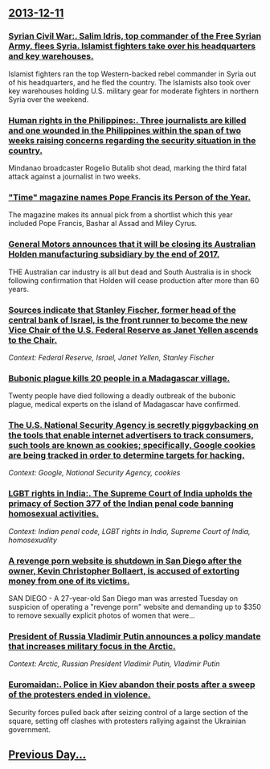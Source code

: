 ## [2013-12-11](/news/2013/12/11/index.md)

### [Syrian Civil War:. Salim Idris, top commander of the Free Syrian Army, flees Syria. Islamist fighters take over his headquarters and key warehouses. ](/news/2013/12/11/syrian-civil-war-salim-idris-top-commander-of-the-free-syrian-army-flees-syria-islamist-fighters-take-over-his-headquarters-and-key-war.md)
Islamist fighters ran the top Western-backed rebel commander in Syria out of his headquarters, and he fled the country. The Islamists also took over key warehouses holding U.S. military gear for moderate fighters in northern Syria over the weekend.

### [Human rights in the Philippines:. Three journalists are killed and one wounded in the Philippines within the span of two weeks raising concerns regarding the security situation in the country. ](/news/2013/12/11/human-rights-in-the-philippines-three-journalists-are-killed-and-one-wounded-in-the-philippines-within-the-span-of-two-weeks-raising-conce.md)
Mindanao broadcaster Rogelio Butalib shot dead, marking the third fatal attack against a journalist in two weeks.

### ["Time" magazine names Pope Francis its Person of the Year. ](/news/2013/12/11/time-magazine-names-pope-francis-its-person-of-the-year.md)
The magazine makes its annual pick from a shortlist which this year included Pope Francis, Bashar al Assad and Miley Cyrus.

### [General Motors announces that it will be closing its Australian Holden manufacturing subsidiary by the end of 2017. ](/news/2013/12/11/general-motors-announces-that-it-will-be-closing-its-australian-holden-manufacturing-subsidiary-by-the-end-of-2017.md)
THE Australian car industry is all but dead and South Australia is in shock following confirmation that Holden will cease production after more than 60 years.

### [Sources indicate that Stanley Fischer, former head of the central bank of Israel, is the front runner to become the new Vice Chair of the U.S. Federal Reserve as Janet Yellen ascends to the Chair. ](/news/2013/12/11/sources-indicate-that-stanley-fischer-former-head-of-the-central-bank-of-israel-is-the-front-runner-to-become-the-new-vice-chair-of-the-u.md)
_Context: Federal Reserve, Israel, Janet Yellen, Stanley Fischer_

### [Bubonic plague kills 20 people in a Madagascar village. ](/news/2013/12/11/bubonic-plague-kills-20-people-in-a-madagascar-village.md)
Twenty people have died following a deadly outbreak of the bubonic plague, medical experts on the island of Madagascar have confirmed.

### [The U.S. National Security Agency is secretly piggybacking on the tools that enable internet advertisers to track consumers, such tools are known as cookies; specifically, Google cookies are being tracked in order to determine targets for hacking. ](/news/2013/12/11/the-u-s-national-security-agency-is-secretly-piggybacking-on-the-tools-that-enable-internet-advertisers-to-track-consumers-such-tools-are.md)
_Context: Google, National Security Agency, cookies_

### [LGBT rights in India:. The Supreme Court of India upholds the primacy of Section 377 of the Indian penal code banning homosexual activities. ](/news/2013/12/11/lgbt-rights-in-india-the-supreme-court-of-india-upholds-the-primacy-of-section-377-of-the-indian-penal-code-banning-homosexual-activities.md)
_Context: Indian penal code, LGBT rights in India, Supreme Court of India, homosexuality_

### [A revenge porn website is shutdown in San Diego after the owner, Kevin Christopher Bollaert, is accused of extorting money from one of its victims. ](/news/2013/12/11/a-revenge-porn-website-is-shutdown-in-san-diego-after-the-owner-kevin-christopher-bollaert-is-accused-of-extorting-money-from-one-of-its-v.md)
SAN DIEGO - A 27-year-old San Diego man was arrested Tuesday on suspicion of operating a &quot;revenge porn&quot; website and demanding up to $350 to remove sexually explicit photos of women that were...

### [President of Russia Vladimir Putin announces a policy mandate that increases military focus in the Arctic. ](/news/2013/12/11/president-of-russia-vladimir-putin-announces-a-policy-mandate-that-increases-military-focus-in-the-arctic.md)
_Context: Arctic, Russian President Vladimir Putin, Vladimir Putin_

### [Euromaidan:. Police in Kiev abandon their posts after a sweep of the protesters ended in violence. ](/news/2013/12/11/euromaidan-police-in-kiev-abandon-their-posts-after-a-sweep-of-the-protesters-ended-in-violence.md)
Security forces pulled back after seizing control of a large section of the square, setting off clashes with protesters rallying against the Ukrainian government.

## [Previous Day...](/news/2013/12/10/index.md)

